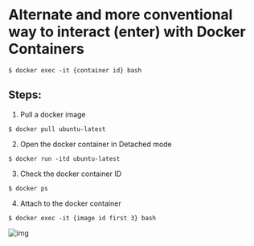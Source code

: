 # Alternate and more conventional way to interact (enter) with Docker Containers

```
$ docker exec -it {container id} bash
```

## Steps:

1. Pull a docker image
```
$ docker pull ubuntu-latest
```

2. Open the docker container in Detached mode
```
$ docker run -itd ubuntu-latest
```

3. Check the docker container ID
```
$ docker ps
```

4. Attach to the docker container
```
$ docker exec -it {image id first 3} bash
```

![img](img/Docker_exec.png)
